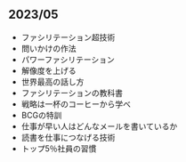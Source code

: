## 2023/05
 
-  ファシリテーション超技術
-  問いかけの作法
-  パワーファシリテーション
-  解像度を上げる
- 世界最高の話し方
- ファシリテーションの教科書
- 戦略は一杯のコーヒーから学べ
-  BCGの特訓
- 仕事が早い人はどんなメールを書いているか
- 読書を仕事につなげる技術
- トップ5％社員の習慣
